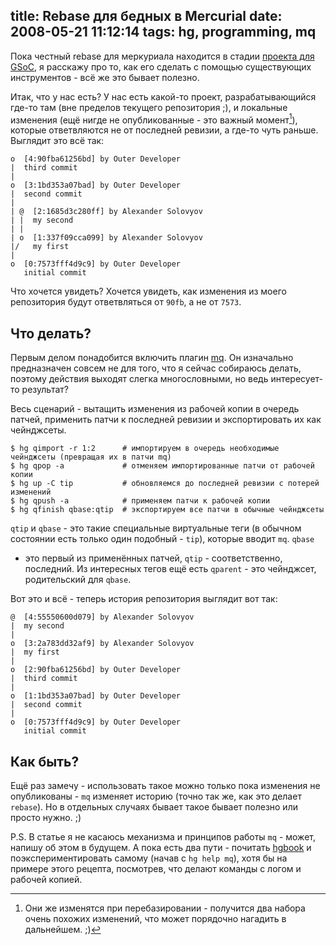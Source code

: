 title: Rebase для бедных в Mercurial
date: 2008-05-21 11:12:14
tags: hg, programming, mq
----


Пока честный rebase для меркуриала находится в стадии [проекта для GSoC][1],
я расскажу про то, как его сделать с помощью существующих инструментов - всё
же это бывает полезно.

<!--more-->

Итак, что у нас есть? У нас есть какой-то проект, разрабатывающийся где-то
там (вне пределов текущего репозитория ;), и локальные изменения (ещё нигде
не опубликованные - это важный момент[^1]), которые ответвляются не от
последней ревизии, а где-то чуть раньше. Выглядит это всё так:

    o  [4:90fba61256bd] by Outer Developer
    |  third commit
    |
    o  [3:1bd353a07bad] by Outer Developer
    |  second commit
    |
    | @  [2:1685d3c280ff] by Alexander Solovyov
    | |  my second
    | |
    | o  [1:337f09cca099] by Alexander Solovyov
    |/   my first
    |
    o  [0:7573fff4d9c9] by Outer Developer
       initial commit

Что хочется увидеть? Хочется увидеть, как изменения из моего репозитория
будут ответвляться от `90fb`, а не от `7573`.

## Что делать?

Первым делом понадобится включить плагин [mq][]. Он изначально предназначен
совсем не для того, что я сейчас собираюсь делать, поэтому действия выходят
слегка многословными, но ведь интересует-то результат?

Весь сценарий - вытащить изменения из рабочей копии в очередь патчей,
применить патчи к последней ревизии и экспортировать их как чейнджсеты.

    $ hg qimport -r 1:2      # импортируем в очередь необходимые чейнджсеты (превращая их в патчи mq)
    $ hg qpop -a             # отменяем импортированные патчи от рабочей копии
    $ hg up -C tip           # обновляемся до последней ревизии с потерей изменений
    $ hg qpush -a            # применяем патчи к рабочей копии
    $ hg qfinish qbase:qtip  # экспортируем все патчи в обычные чейнджсеты

`qtip` и `qbase` - это такие специальные виртуальные теги (в обычном
состоянии есть только один подобный - `tip`), которые вводит `mq`. `qbase`
- это первый из применённых патчей, `qtip` - соответственно, последний. Из
интересных тегов ещё есть `qparent` - это чейнджсет, родительский для
`qbase`.

Вот это и всё - теперь история репозитория выглядит вот так:

    @  [4:55550600d079] by Alexander Solovyov
    |  my second
    |
    o  [3:2a783dd32af9] by Alexander Solovyov
    |  my first
    |
    o  [2:90fba61256bd] by Outer Developer
    |  third commit
    |
    o  [1:1bd353a07bad] by Outer Developer
    |  second commit
    |
    o  [0:7573fff4d9c9] by Outer Developer
       initial commit

## Как быть?

Ещё раз замечу - использовать такое можно только пока изменения не
опубликованы - `mq` изменяет историю (точно так же, как это делает
`rebase`). Но в отдельных случаях бывает такое бывает полезно или просто
нужно. ;)

P.S. В статье я не касаюсь механизма и принципов работы `mq` - может, напишу
об этом в будущем. А пока есть два пути - почитать [hgbook][] и
поэкспериментировать самому (начав с `hg help mq`), хотя бы на примере этого
рецепта, посмотрев, что делают команды с логом и рабочей копией.


[^1]: Они же изменятся при перебазировании - получится два набора очень похожих изменений, что может порядочно нагадить в дальнейшем. ;)

[1]: http://code.google.com/soc/2008/hg/appinfo.html?csaid=EC7D811E53CA98EF
[mq]: http://hgbook.red-bean.com/hgbookch12.html "Довольно подробное объяснение, как им пользоваться"
[hgbook]: http://hgbook.red-bean.com/
